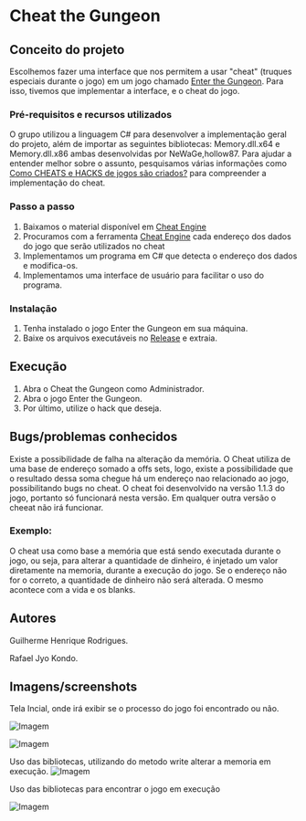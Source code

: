 # Cheat the Gungeon

## Conceito do projeto
Escolhemos fazer uma interface que nos permitem a usar "cheat" (truques especiais durante o jogo) em um jogo chamado  [Enter the Gungeon](https://store.steampowered.com/app/311690/Enter_the_Gungeon). Para isso, tivemos que implementar a interface, e o cheat do jogo.

### Pré-requisitos e recursos utilizados

O grupo utilizou a linguagem C# para desenvolver a implementação geral do projeto, além de importar as seguintes bibliotecas: Memory.dll.x64 e Memory.dll.x86 ambas desenvolvidas por NeWaGe,hollow87.
Para ajudar a entender melhor sobre o assunto, pesquisamos várias informações como [Como CHEATS e HACKS de jogos são criados?](https://www.youtube.com/watch?v=0w6Pb2p-r5o) para  compreender a implementação do cheat.

### Passo a passo

1. Baixamos o material disponível em [Cheat Engine](https://www.cheatengine.org/)
2. Procuramos com a ferramenta [Cheat Engine](https://www.cheatengine.org/) cada endereço dos dados do jogo que serão utilizados no cheat
3. Implementamos um programa em C# que detecta o endereço dos dados e modifica-os.
4. Implementamos uma interface de usuário para facilitar o uso do programa.

### Instalação
1. Tenha instalado o jogo Enter the Gungeon em sua máquina.
2. Baixe os arquivos executáveis no [Release](https://github.com/nyanham/Cheat-the-Gungeon/releases/tag/1) e extraia.
  

## Execução
1. Abra o Cheat the Gungeon como Administrador.
2. Abra o jogo Enter the Gungeon.
3. Por último, utilize o hack que deseja.
 
 
## Bugs/problemas conhecidos
Existe a possibilidade de falha na alteração da memória. O Cheat utiliza de uma base de endereço somado a offs sets, logo, existe a possibilidade que o resultado dessa soma chegue há um endereço nao relacionado ao jogo, possibilitando bugs no cheat.
O cheat foi desenvolvido na versão 1.1.3 do jogo, portanto só funcionará nesta versão. Em qualquer outra versão o cheeat não irá funcionar.

### Exemplo:
O cheat usa como base a memória que está sendo executada durante o jogo, ou seja, para alterar a quantidade de dinheiro, é injetado um valor diretamente na memoria, durante a execução do jogo. Se o endereço não for o correto, a quantidade de dinheiro não será alterada. O mesmo acontece com a vida e os blanks.

## Autores
Guilherme Henrique Rodrigues.

Rafael Jyo Kondo.

## Imagens/screenshots
Tela Incial, onde irá exibir se o processo do jogo foi encontrado ou não.
 
![Imagem](https://github.com/nyanham/Cheat-the-Gungeon/blob/master/screenshot_1.png)


![Imagem](https://github.com/nyanham/Cheat-the-Gungeon/blob/master/screenshot_2.png)

Uso das bibliotecas, utilizando do metodo write alterar a memoria em execução.
![Imagem](https://github.com/nyanham/Cheat-the-Gungeon/blob/master/screenshot_3.png)

Uso das bibliotecas para encontrar o jogo em execução


![Imagem](https://github.com/nyanham/Cheat-the-Gungeon/blob/master/screenshot_4.png)

